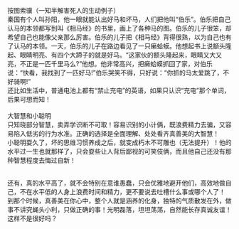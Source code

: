 按图索骥（一知半解害死人的生动例子）<br>
秦国有个人叫孙阳，他一眼就能认出好马和坏马，人们把他叫“伯乐”。伯乐把自己认马的本领都写到叫《相马经》的书里，画上了各种马的图。伯乐的儿子很笨，却希望自己也能像父亲那么厉害。伯乐的儿子把《相马经》背得很熟，以为自己也有了认马的本领。一天，伯乐的儿子在路边看见了一只癞蛤蟆。他想起书上说额头隆起、眼睛明亮、有四个大蹄子的就是好马。“这家伙的额头隆起来，眼睛又大又亮，不正是一匹千里马么?”他想。他非常高兴，把癞蛤蟆抓回了家，对伯乐说：“快看，我找到了一匹好马!”伯乐哭笑不得，只好说：“你抓的马太爱跳了，不好骑啊!”<br>
还比如生活中，普通电池上都有“禁止充电”的英语，如果只认识“充电”那个单词，后果可想而知！<br>
<br>
大智慧和小聪明<br>
只知晓部分智慧，卖弄学识断不可取！容易识别的小计俩，既浪费精力去骗，又容易陷入低劣的行为水准。正确的选择是全面理解、处处看齐真善美的大智慧！<br>
小聪明耍久了，坏的思维习惯养成之后，就变成朽木不可雕也（无法提升）！他的水平过一生也就那样了，只会耍些让人背后鄙视的可笑伎俩，而且他自己还没有那种智慧程度去悔过自新！<br><br>

还有，真的水平高了，就不会特别在意谁愚蠢，只会优雅地避开他们，高效地做自己，不在水平低的人身上浪费时间和精力，更不要说去吐槽什么事或哪个人了！<br>
到那个时候，真善美在你心中，整个人就是涵养的化身，独特的气质散发在外，做事不讲究蝇头小利，只做正确的事！光明磊落，坦坦荡荡，自然能长存真诚友谊！这样不是很好吗？<br>